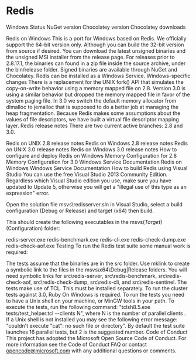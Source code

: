 <h1>Redis</h1>

Windows Status NuGet version Chocolatey version Chocolatey downloads

Redis on Windows
This is a port for Windows based on Redis.
We officially support the 64-bit version only. Although you can build the 32-bit version from source if desired.
You can download the latest unsigned binaries and the unsigned MSI installer from the release page.
For releases prior to 2.8.17.1, the binaries can found in a zip file inside the source archive, under the bin/release folder.
Signed binaries are available through NuGet and Chocolatey.
Redis can be installed as a Windows Service.
Windows-specific changes
There is a replacement for the UNIX fork() API that simulates the copy-on-write behavior using a memory mapped file on 2.8. Version 3.0 is using a similar behavior but dropped the memory mapped file in favor of the system paging file.
In 3.0 we switch the default memory allocator from dlmalloc to jemalloc that is supposed to do a better job at managing the heap fragmentation.
Because Redis makes some assumptions about the values of file descriptors, we have built a virtual file descriptor mapping layer.
Redis release notes
There are two current active branches: 2.8 and 3.0.

Redis on UNIX 2.8 release notes
Redis on Windows 2.8 release notes
Redis on UNIX 3.0 release notes
Redis on Windows 3.0 release notes
How to configure and deploy Redis on Windows
Memory Configuration for 2.8
Memory Configuration for 3.0
Windows Service Documentation
Redis on Windows
Windows Service Documentation
How to build Redis using Visual Studio
You can use the free Visual Studio 2013 Community Edition. Regardless which Visual Studio edition you use, make sure you have updated to Update 5, otherwise you will get a "illegal use of this type as an expression" error.

Open the solution file msvs\redisserver.sln in Visual Studio, select a build configuration (Debug or Release) and target (x64) then build.

This should create the following executables in the msvs$(Target)$(Configuration) folder:

redis-server.exe
redis-benchmark.exe
redis-cli.exe
redis-check-dump.exe
redis-check-aof.exe
Testing
To run the Redis test suite some manual work is required:

The tests assume that the binaries are in the src folder. Use mklink to create a symbolic link to the files in the msvs\x64\Debug|Release folders. You will need symbolic links for src\redis-server, src\redis-benchmark, src\redis-check-aof, src\redis-check-dump, src\redis-cli, and src\redis-sentinel.
The tests make use of TCL. This must be installed separately.
To run the cluster tests against 3.0, Ruby On Windows is required.
To run the tests you need to have a Unix shell on your machine, or MinGW tools in your path. To execute the tests, run the following command: "tclsh8.5.exe tests/test_helper.tcl --clients N", where N is the number of parallel clients . If a Unix shell is not installed you may see the following error message: "couldn't execute "cat": no such file or directory".
By default the test suite launches 16 parallel tests, but 2 is the suggested number.
Code of Conduct
This project has adopted the Microsoft Open Source Code of Conduct. For more information see the Code of Conduct FAQ or contact opencode@microsoft.com with any additional questions or comments.
